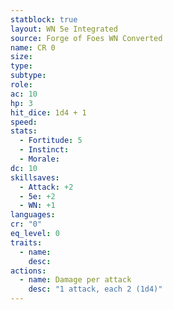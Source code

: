 ```yaml
---
statblock: true
layout: WN 5e Integrated
source: Forge of Foes WN Converted
name: CR 0
size: 
type: 
subtype: 
role: 
ac: 10
hp: 3
hit_dice: 1d4 + 1
speed: 
stats:
  - Fortitude: 5
  - Instinct: 
  - Morale: 
dc: 10
skillsaves:
  - Attack: +2
  - 5e: +2
  - WN: +1
languages: 
cr: "0"
eq_level: 0
traits:
  - name: 
    desc: 
actions:
  - name: Damage per attack
    desc: "1 attack, each 2 (1d4)"
---
```

